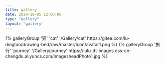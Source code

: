 ```yaml
---
title: gallery
date: 2020-10-05 12:00:00
type: "gallery"
layout: "gallery"
---
```


<div class="gallery-group-main">
{% galleryGroup '猫' 'cat' '/Gallery/cat'  https://gitee.com/lu-dingtao/drawing-bed/raw/master/Icon/avatar1.png %}
{% galleryGroup '旅行' 'journey' '/Gallery/journey'  https://lulu-dt-images.oss-cn-chengdu.aliyuncs.com/imagesheadPhoto1.jpg %}
</div>

